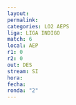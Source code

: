 ```yaml
---
layout: 
permalink: 
categories: LO2 AEPS
liga: LIGA INDIGO
match: 6
local: AEP
r1: 0
r2: 0
out: DES
stream: SI
hora: 
fecha: 
ronda: "2"
---
```

